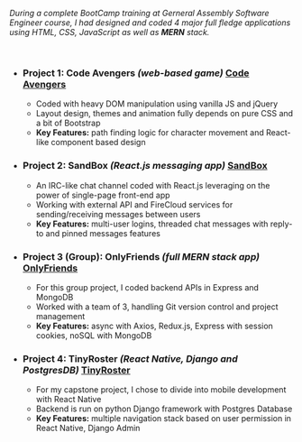 _During a complete BootCamp training at Gerneral Assembly Software Engineer course, I had designed and coded 4 major full fledge applications using HTML, CSS, JavaScript as well as **MERN** stack._

&nbsp;

- ### Project 1: Code Avengers _(web-based game)_ [Code Avengers](https://github.com/3lueberry/GA-Projects/tree/main/Project-1_Code-Avengers)

  - Coded with heavy DOM manipulation using vanilla JS and jQuery
  - Layout design, themes and animation fully depends on pure CSS and a bit of Bootstrap
  - **Key Features:** path finding logic for character movement and React-like component based design

- ### Project 2: SandBox _(React.js messaging app)_ [SandBox](https://github.com/3lueberry/GA-Projects/tree/main/Project-2_SandBox/sandbox)

  - An IRC-like chat channel coded with React.js leveraging on the power of single-page front-end app
  - Working with external API and FireCloud services for sending/receiving messages between users
  - **Key Features:** multi-user logins, threaded chat messages with reply-to and pinned messages features

- ### Project 3 (Group): OnlyFriends _(full MERN stack app)_ [OnlyFriends](https://github.com/3lueberry/GA-Project-3)

  - For this group project, I coded backend APIs in Express and MongoDB
  - Worked with a team of 3, handling Git version control and project management
  - **Key Features:** async with Axios, Redux.js, Express with session cookies, noSQL with MongoDB

- ### Project 4: TinyRoster _(React Native, Django and PostgresDB)_ [TinyRoster](https://github.com/3lueberry/GA-Projects/tree/main/Project-4/tinyroster)
  - For my capstone project, I chose to divide into mobile development with React Native
  - Backend is run on python Django framework with Postgres Database
  - **Key Features:** multiple navigation stack based on user permission in React Native, Django Admin
